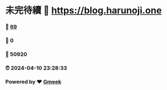# 未完待續 :link: https://blog.harunoji.one 
### :page_facing_up: [69](https://blog.harunoji.one/tag.html) 
### :speech_balloon: 0 
### :hibiscus: 50920 
### :alarm_clock: 2024-04-10 23:28:33 
### Powered by :heart: [Gmeek](https://github.com/Meekdai/Gmeek)
